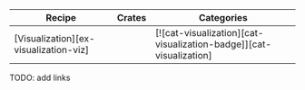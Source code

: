 | Recipe | Crates | Categories |
|--------|--------|------------|
| [Visualization][ex-visualization-viz] |  | [![cat-visualization][cat-visualization-badge]][cat-visualization] |

<div class="hidden">
TODO: add links
</div>
